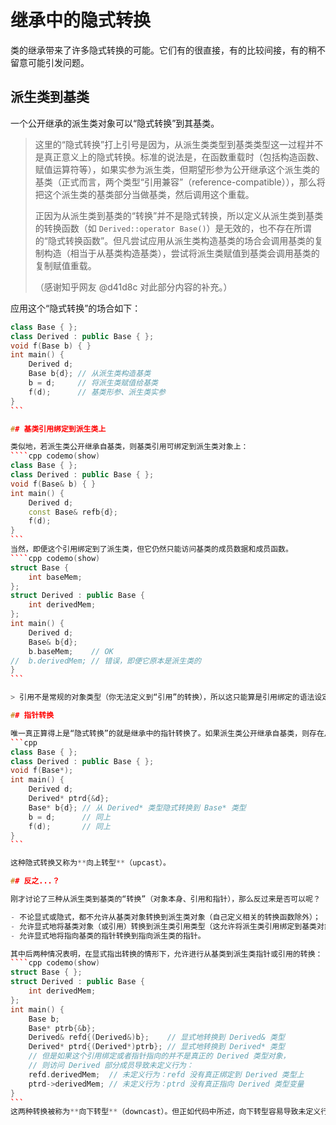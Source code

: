 # 继承中的隐式转换

类的继承带来了许多隐式转换的可能。它们有的很直接，有的比较间接，有的稍不留意可能引发问题。

## 派生类到基类

一个公开继承的派生类对象可以“隐式转换”到其基类。

> 这里的“隐式转换”打上引号是因为，从派生类类型到基类类型这一过程并不是真正意义上的隐式转换。标准的说法是，在函数重载时（包括构造函数、赋值运算符等），如果实参为派生类，但期望形参为公开继承这个派生类的基类（正式而言，两个类型“引用兼容”（reference-compatible）），那么将把这个派生类的基类部分当做基类，然后调用这个重载。
> 
> 正因为从派生类到基类的“转换”并不是隐式转换，所以定义从派生类到基类的转换函数（如 `Derived::operator Base()`）是无效的，也不存在所谓的“隐式转换函数”。但凡尝试应用从派生类构造基类的场合会调用基类的复制构造（相当于从基类构造基类），尝试将派生类赋值到基类会调用基类的复制赋值重载。
> 
> （感谢知乎网友 @d41d8c 对此部分内容的补充。）

应用这个“隐式转换”的场合如下：
````cpp codemo(show)
class Base { };
class Derived : public Base { };
void f(Base b) { }
int main() {
    Derived d;
    Base b{d}; // 从派生类构造基类
    b = d;     // 将派生类赋值给基类
    f(d);      // 基类形参、派生类实参
}
```

## 基类引用绑定到派生类上

类似地，若派生类公开继承自基类，则基类引用可绑定到派生类对象上：
````cpp codemo(show)
class Base { };
class Derived : public Base { };
void f(Base& b) { }
int main() {
    Derived d;
    const Base& refb{d};
    f(d);
}
```
当然，即便这个引用绑定到了派生类，但它仍然只能访问基类的成员数据和成员函数。
````cpp codemo(show)
struct Base {
    int baseMem;
};
struct Derived : public Base {
    int derivedMem;
};
int main() {
    Derived d;
    Base& b{d};
    b.baseMem;    // OK
//  b.derivedMem; // 错误，即便它原本是派生类的
}
```

> 引用不是常规的对象类型（你无法定义到“引用”的转换），所以这只能算是引用绑定的语法设定，并不是隐式转换。

## 指针转换

唯一真正算得上是“隐式转换”的就是继承中的指针转换了。如果派生类公开继承自基类，则存在从指向派生类的指针到指向基类的指针的隐式转换。
```cpp
class Base { };
class Derived : public Base { };
void f(Base*);
int main() {
    Derived d;
    Derived* ptrd{&d};
    Base* b{d}; // 从 Derived* 类型隐式转换到 Base* 类型
    b = d;      // 同上
    f(d);       // 同上
}
```

这种隐式转换又称为**向上转型**（upcast）。

## 反之...？

刚才讨论了三种从派生类到基类的“转换”（对象本身、引用和指针），那么反过来是否可以呢？

- 不论显式或隐式，都不允许从基类对象转换到派生类对象（自己定义相关的转换函数除外）；
- 允许显式地将基类对象（或引用）转换到派生类引用类型（这允许将派生类引用绑定到基类对象上）；
- 允许显式地将指向基类的指针转换到指向派生类的指针。

其中后两种情况表明，在显式指出转换的情形下，允许进行从基类到派生类指针或引用的转换：
````cpp codemo(show)
struct Base { };
struct Derived : public Base {
    int derivedMem;
};
int main() {
    Base b;
    Base* ptrb{&b};
    Derived& refd{(Derived&)b};    // 显式地转换到 Derived& 类型
    Derived* ptrd{(Derived*)ptrb}; // 显式地转换到 Derived* 类型
    // 但是如果这个引用绑定或者指针指向的并不是真正的 Derived 类型对象，
    // 则访问 Derived 部分成员导致未定义行为：
    refd.derivedMem;  // 未定义行为：refd 没有真正绑定到 Derived 类型上
    ptrd->derivedMem; // 未定义行为：ptrd 没有真正指向 Derived 类型变量
}
```
这两种转换被称为**向下转型**（downcast）。但正如代码中所述，向下转型容易导致未定义行为，严重时会发生内存泄漏等问题。所以我们认为：没有保护的向下转型是危险的。之后，我们将在多态一节讲解如何安全地进行向下转型。
